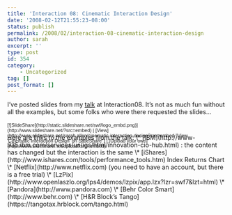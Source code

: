 ```yaml
---
title: 'Interaction 08: Cinematic Interaction Design'
date: '2008-02-12T21:55:23-08:00'
status: publish
permalink: /2008/02/interaction-08-cinematic-interaction-design
author: sarah
excerpt: ''
type: post
id: 354
category:
    - Uncategorized
tag: []
post_format: []
---
```

I’ve posted slides from my [talk](http://interaction08.ixda.org/Sarah_Allen.php) at Interaction08. It’s not as much fun without all the examples, but some folks who were there requested the slides…

<div id="__ss_263898" style="width:425px;text-align:left"><div style="font-size:11px;font-family:tahoma,arial;height:26px;padding-top:2px">[![SlideShare](http://static.slideshare.net/swf/logo_embd.png)](http://www.slideshare.net/?src=embed) | [View](http://www.slideshare.net/sarah.allen/cinematic-interaction-design?src=embed "View 'Cinematic Interaction Design' on SlideShare") | [Upload your own](http://www.slideshare.net/upload?src=embed)</div></div>Here are links to the examples from the talk:  
\* [IBM](http://www-935.ibm.com/services/us/igs/html/innovation-cio-hub.html) : the content has changed but the interaction is the same  
\* [iShares](http://www.ishares.com/tools/performance_tools.htm) Index Returns Chart  
\* [Netflix](http://www.netflix.com) (you need to have an account, but there is a free trial)  
\* [LzPix](http://www.openlaszlo.org/lps4/demos/lzpix/app.lzx?lzr=swf7&lzt=html)  
\* [Pandora](http://www.pandora.com)  
\* [Behr Color Smart](http://www.behr.com)  
\* [H&amp;R Block’s Tango](https://tangotax.hrblock.com/tango.html)